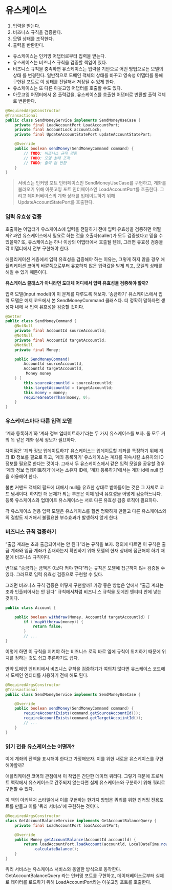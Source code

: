 # 유스케이스
1. 입력을 받는다.
2. 비즈니스 규칙을 검증한다.
3. 모델 상태를 조작한다.
4. 출력을 반환한다.

- 유스케이스는 인커밍 어댑터로부터 입력을 받는다.
- 유스케이스는 비즈니스 규칙을 검증할 책임이 있다.
- 비즈니스 규칙을 충족하면 유스케이스는 입력을 기반으로 어떤 방법으로든 모델의 상태 를 변경한다. 일반적으로 도메인 객체의 상태를 바꾸고 영속성 어댑터를 통해 구현된 포트로 이 상태를 전달해서 저장될 수 있게 한다.
- 유스케이스는 또 다른 아웃고잉 어댑터를 호출할 수도 있다.
- 아웃고잉 어댑터에서 온 출력값을, 유스케이스를 호출한 어댑터로 반환할 출력 객체로 변환한다.

```java
@RequiredArgsConstructor  
@Transactional  
public class SendMoneyService implements SendMoneyUseCase {
	private final LoadAccountPort LoadAccountPort;  
	private final AccountLock accountLock;  
	private final UpdateAccountStatePort updateAccountStatePort;

	@Override  
	public boolean sendMoney(SendMoneyCommand command) {
		// TODO: 비즈니스 규칙 검증 
		// TODO: 모델 상태 조작
		// TODO: 출력 값 반환
	}
}
```

> 서비스는 인커밍 포트 인터페이스인 SendMoneyUseCase를 구현하고, 계좌를 불러오기 위해 아웃고잉 포트 인터페이스인 LoadAccountPort를 호출한다.
> 그리고 데이터베이스의 계좌 상태를 업데이트하기 위해 UpdateAccountStatePort를 호출한다.

### 입력 유효성 검증
호출하는 어댑터가 유스케이스에 입력을 전달하기 전에 입력 유효성을 검증하면 어떨까?
과연 유스케이스에서 필요로 하는 것을 호출자(caller)가 모두 검증했다고 믿을 수 있을까?
또, 유스케이스는 하나 이상의 어댑터에서 호출될 텐데, 그러면 유효성 검증을 각 어댑터에서 전부 구현해야 한다.

애플리케이션 계층에서 입력 유효성을 검증해야 하는 이유는, 그렇게 하지 않을 경우 애플리케이션 코어의 바깥쪽으로부터 유효하지 않은 입력값을 받게 되고, 모델의 상태를 해칠 수 있기 때문이다.

**유스케이스 클래스가 아니라면 도대체 어디에서 입력 유효성을 검증해야 할까?**

입력 모델(input model)이 이 문제를 다루도록 해보자.
‘송금하기’ 유스케이스에서 입력 모델은 예제 코드에서 본 SendMoneyCommand 클래스다.
더 정확히 말하자면 생성자 내에 서 입력 유효성을 검증할 것이다.

```java
@Getter  
public class SendMoneyCommand {
	@NotNull
	private final AccountId sourceAccountld; 
	@NotNull
	private final AccountId targetAccountld; 
	@NotNull
	private final Money;

	public SendMoneyCommand(
		Accountld sourceAccountld,
		Accountld targetAccountld,
		 Money money
	) {
		this.sourceAccountld = sourceAccountld; 
		this.targetAccountld = targetAccountld; 
		this.money = money;
		requireGreaterThan(money, 0);
	}
}
```

### 유스케이스마다 다른 입력 모델
‘계좌 등록하기’와 ‘계좌 정보 업데이트하기’라는 두 가지 유스케이스를 보자. 둘 모두 거의 똑 같은 계좌 상세 정보가 필요하다.

차이점은 ‘계좌 정보 업데이트하기’ 유스케이스는 업데이트할 계좌를 특정하기 위해 계 좌 ID 정보를 필요로 하고, ‘계좌 등록하기’ 유스케이스는 계좌를 귀속시킬 소유자의 ID 정보를 필요로 한다는 것이다.
그래서 두 유스케이스에서 같은 입력 모델을 공유할 경우 ‘계좌 정보 업데이트하기’에서는 소유자 ID에, ‘계좌 등록하기’에서는 계좌 id에 null 값 을 허용해야 한다.

불변 커맨드 객체의 필드에 대해서 null을 유효한 상태로 받아들이는 것은 그 자체로 코드 냄새이다.
하지만 더 문제가 되는 부분은 이제 입력 유효성을 어떻게 검증하느냐다.
등록 유스케이스와 업데이트 유스케이스는 서로 다른 유효성 검증 로직이 필요하다.

각 유스케이스 전용 입력 모델은 유스케이스를 훨씬 명확하게 만들고 다른 유스케이스와 의 결합도 제거해서 불필요한 부수효과가 발생하지 않게 한다.

### 비즈니스 규칙 검증하기
“출금 계좌는 초과 출금되어서는 안 된다”라는 규칙을 보자. 정의에 따르면 이 규칙은 출 금 계좌와 입금 계좌가 존재하는지 확인하기 위해 모델의 현재 상태에 접근해야 하기 때 문에 비즈니스 규칙이다.

반대로 “송금되는 금액은 0보다 커야 한다”라는 규칙은 모델에 접근하지 않= 검증될 수 있다. 그러므로 입력 유효성 검증으로 구현할 수 있다.

그러면 비즈니스 규칙 검증은 어떻게 구현할까?
가장 좋은 방법은 앞에서 “출금 계좌는 초과 인출되어서는 안 된다” 규칙에서처럼 비즈니 스 규칙을 도메인 엔티티 안에 넣는 것이다.

```java
public class Account {

	public boolean withdraw(Money, Accountld targetAccountld) { 
		if (!mayWithdraw(money)) {
			return false;
		}
		// ...
}
```

이렇게 하면 이 규칙을 지켜야 하는 비즈니스 로직 바로 옆에 규칙이 위치하기 때문에 위 치를 정하는 것도 쉽고 추론하기도 쉽다.

만약 도메인 엔티티에서 비즈니스 규칙을 검증하기가 여의치 않다면 유스케이스 코드에 서 도메인 엔티티를 사용하기 전에 해도 된다.

```java
@RequiredArgsConstructor  
@Transactional  
public class SendMoneyService implements SendMoneyUseCase {

	@Override  
	public boolean sendMoney(SendMoneyCommand command) {
		requireAccountExists(command.getSourceAccountId());
		requireAccountExists(command.getTargetAccoiintId());
		// ...
	}
}
```

### 읽기 전용 유스케이스는 어떨까?
이에 계좌의 잔액을 표시해야 한다고 가정해보자. 이를 위한 새로운 유스케이스를 구현 해야할까?

애플리케이션 코어의 관점에서 이 작업은 간단한 데이터 쿼리다.
그렇기 때문에 프로젝트 맥락에서 유스케이스로 간주되지 않는다면 실제 유스케이스와 구분하기 위해 쿼리로 구현할 수 있다.

이 책의 아키텍처 스타일에서 이를 구현하는 한가지 방법은 쿼리를 위한 인커밍 전용포트를 만들고 이를 '쿼리 서비스'에 구현하는 것이다.

```java
@RequiredArgsConstructor  
class GetAccountBalanceService implements GetAccountBalanceQuery {
	private final LoadAccountPort loadAccountPort;

	@Override  
	public Money getAccountBalance(AccountId accountld) {
		return loadAccountPort.loadAccount(accountld, LocalDateTime.now())
			.calculateBalance();
	}
}
```

쿼리 서비스는 유스케이스 서비스와 동일한 방식으로 동작한다. GetAccountBalanceQuery 라는 인커밍 포트를 구현하고, 데이터베이스로부터 실제로 데이터를 로드하기 위해 LoadAccountPort라는 아웃고잉 포트를 호출한다.